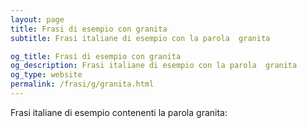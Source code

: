 ```yaml
---
layout: page
title: Frasi di esempio con granita 
subtitle: Frasi italiane di esempio con la parola  granita

og_title: Frasi di esempio con granita 
og_description: Frasi italiane di esempio con la parola  granita
og_type: website
permalink: /frasi/g/granita.html
---
```


Frasi italiane di esempio contenenti la parola granita:


